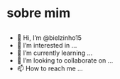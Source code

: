 # sobre mim
## 

- 👋 Hi, I’m @bielzinho15
- 👀 I’m interested in ...
- 🌱 I’m currently learning ...
- 💞️ I’m looking to collaborate on ...
- 📫 How to reach me ...

